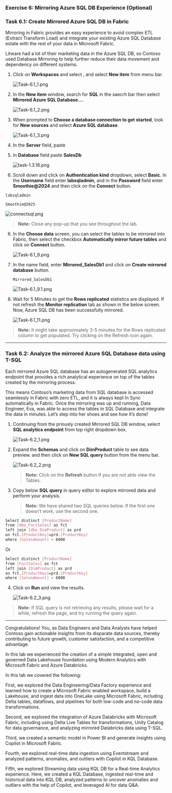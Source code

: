 
### Exercise 6:  Mirroring Azure SQL DB Experience (Optional)

### Task 6.1: Create Mirrored Azure SQL DB in Fabric

Mirroring in Fabric provides an easy experience to avoid complex ETL (Extract Transform Load) and integrate your existing Azure SQL Database estate with the rest of your data in Microsoft Fabric.

Litware had a lot of their marketing data in the Azure SQL DB, so Contoso used Database Mirroring to help further reduce their data movement and dependency on different systems. 


1. Click on **Workspaces** and select **<inject key= "WorkspaceName" enableCopy="false"/>**, and select **New item** from menu bar.

    ![Task-6.1_1.png](media/labMedia/Task-6.1_1.png)

2. In the **New item** window, search for **SQL** in the saecrh bar then select **Mirrored Azure SQL Database...**.

    ![Task-6.1_2.png](media/labMedia/Task-6.1_2.png)

3. When prompted to **Choose a database connection to get started**, look for **New sources** and select **Azure SQL database**.

    ![Task-6.1_3.png](media/labMedia/Task-6.1_3.png)

5. In the **Server** field, paste **<inject key= "mssqlServer" enableCopy="true"/>**

6. In **Database** field paste **SalesDb**

    ![task-1.3.16.png](media/labMedia/task-6.2.6.png)

5.  Scroll down and click on **Authentication kind** dropdown, select **Basic**. In the **Username** field enter **labsqladmin**, and in the **Password** field enter **Smoothie@2024** and then click on the **Connect** button.

```
labsqladmin
```
```
Smoothie@2025
```

![connectsql.png](media/labMedia/connectsql.png)

>**Note:** Close any pop-up that you see throughout the lab.

6. In the **Choose data** screen, you can select the tables to be mirrored into Fabric, then select the checkbox **Automatically mirror future tables** and click on **Connect** button.

    ![Task-6.1_9.png](media/labMedia/Task-6.1_9.png)

7. In the name field, enter **Mirrored_SalesDb1** and click on **Create mirrored database** button.

    ```
    Mirrored_SalesDb1
    ```

    ![Task-6.1_9.1.png](media/labMedia/Task-6.1_9.1.png)


9. Wait for 5 Minutes to get the **Rows replicated** statistics are displayed. If not refresh the **Monitor replication** tab as shown in the below screen. Now, Azure SQL DB has been successfully mirrored.

    ![Task-6.1_11.png](media/labMedia/Task-6.1_11-Copy.png)

>**Note:** It might take approximately 3-5 minutes for the Rows replicated column to get populated. Try clicking on the Refresh icon again.


---

### Task 6.2: Analyze the mirrored Azure SQL Database data using T-SQL

Each mirrored Azure SQL database has an autogenerated SQL analytics endpoint that provides a rich analytical experience on top of the tables created by the mirroring process.

This means Contoso’s marketing data from SQL database is accessed seamlessly in Fabric with zero ETL, and it is always kept In Sync automatically in Fabric. Once the mirroring was up and running, Data Engineer, Eva, was able to access the tables in SQL Database and integrate the data in minutes. Let’s step into her shoes and see how it’s done!

1. Continuing from the priously created Mirrored SQL DB window, select **SQL analytics endpoint** from top right dropdown box.

    ![Task-6.2_1.png](media/labMedia/Task-6.2_1.png)

2. Expand the **Schemas** and click on **DimProduct** table to see data preview. and then click on **New SQL query** button from the menu bar.

    ![Task-6.2_2.png](media/labMedia/Task-6.2_2.png)

    >**Note:** Click on the **Refresh** button if you are not able view the Tables.

3. Copy below **SQL query** in query editor to explore mirrored data and perform your analysis. 

    >**Note:** We have shared two SQL queries below. If the first one doesn’t work, use the second one.

```BASH
Select distinct [ProductName] 
from [dbo_FactSales] as fct
left join [dbo_DimProduct] as prd
on fct.[ProductKey]=prd.[ProductKey]
where [SalesAmount] > 6000
```
Or

```BASH
Select distinct [ProductName] 
from [FactSales] as fct
left join [DimProduct] as prd
on fct.[ProductKey]=prd.[ProductKey]
where [SalesAmount] > 6000
```

4. Click on **Run** and view the results. 

    ![Task-6.2_3.png](media/labMedia/sqlquery.png)

>**Note:** If SQL query is not retrieving any results, please wait for a while, refresh the page, and try running the query again.

---


Congratulations! You, as Data Engineers and Data Analysts have helped Contoso gain actionable insights from its disparate data sources, thereby contributing to future growth, customer satisfaction, and a competitive advantage.

In this lab we experienced the creation of a simple integrated, open and governed Data Lakehouse foundation using Modern Analytics with Microsoft Fabric and Azure Databricks.

In this lab we covered the following:

First, we explored the Data Engineering/Data Factory experience and learned how to create a Microsoft Fabric enabled workspace, build a Lakehouse, and ingest data into OneLake using Microsoft Fabric, including Delta tables, dataflows, and pipelines for both low-code and no-code data transformations.

Second, we explored the integration of Azure Databricks with Microsoft Fabric, including using Delta Live Tables for transformations, Unity Catalog for data governance, and analyzing mirrored Databricks data using T-SQL.

Third, we created a semantic model in Power BI and generate insights using Copilot in Microsoft Fabric.

Fourth, we explored real-time data ingestion using Eventstream and analyzed patterns, anomalies, and outliers with Copilot in KQL Database.

Fifth, we explored Streaming data using KQL DB for a Real-time Analytics experience. Here, we created a KQL Database, ingested real-time and historical data into KQL DB, analyzed patterns to uncover anomalies and outliers with the help of Copilot, and leveraged AI for data Q&A.
